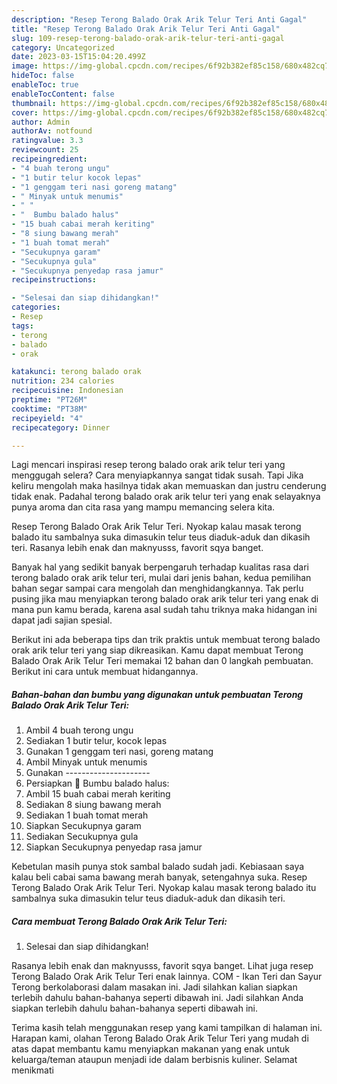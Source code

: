 ```yaml
---
description: "Resep Terong Balado Orak Arik Telur Teri Anti Gagal"
title: "Resep Terong Balado Orak Arik Telur Teri Anti Gagal"
slug: 109-resep-terong-balado-orak-arik-telur-teri-anti-gagal
category: Uncategorized
date: 2023-03-15T15:04:20.499Z
image: https://img-global.cpcdn.com/recipes/6f92b382ef85c158/680x482cq70/terong-balado-orak-arik-telur-teri-foto-resep-utama.jpg
hideToc: false
enableToc: true
enableTocContent: false
thumbnail: https://img-global.cpcdn.com/recipes/6f92b382ef85c158/680x482cq70/terong-balado-orak-arik-telur-teri-foto-resep-utama.jpg
cover: https://img-global.cpcdn.com/recipes/6f92b382ef85c158/680x482cq70/terong-balado-orak-arik-telur-teri-foto-resep-utama.jpg
author: Admin
authorAv: notfound
ratingvalue: 3.3
reviewcount: 25
recipeingredient:
- "4 buah terong ungu"
- "1 butir telur kocok lepas"
- "1 genggam teri nasi goreng matang"
- " Minyak untuk menumis"
- " "
- "  Bumbu balado halus"
- "15 buah cabai merah keriting"
- "8 siung bawang merah"
- "1 buah tomat merah"
- "Secukupnya garam"
- "Secukupnya gula"
- "Secukupnya penyedap rasa jamur"
recipeinstructions:

- "Selesai dan siap dihidangkan!"
categories:
- Resep
tags:
- terong
- balado
- orak

katakunci: terong balado orak 
nutrition: 234 calories
recipecuisine: Indonesian
preptime: "PT26M"
cooktime: "PT38M"
recipeyield: "4"
recipecategory: Dinner

---
```



Lagi mencari inspirasi resep terong balado orak arik telur teri yang menggugah selera? Cara menyiapkannya sangat tidak susah. Tapi Jika keliru mengolah maka hasilnya tidak akan memuaskan dan justru cenderung tidak enak. Padahal terong balado orak arik telur teri yang enak selayaknya punya aroma dan cita rasa yang mampu memancing selera kita.


Resep Terong Balado Orak Arik Telur Teri. Nyokap kalau masak terong balado itu sambalnya suka dimasukin telur teus diaduk-aduk dan dikasih teri. Rasanya lebih enak dan maknyusss, favorit sqya banget.

Banyak hal yang sedikit banyak berpengaruh terhadap kualitas rasa dari terong balado orak arik telur teri, mulai dari jenis bahan, kedua pemilihan bahan segar sampai cara mengolah dan menghidangkannya. Tak perlu pusing jika mau menyiapkan terong balado orak arik telur teri yang enak di mana pun kamu berada, karena asal sudah tahu triknya maka hidangan ini dapat jadi sajian spesial.


Berikut ini ada beberapa tips dan trik praktis untuk membuat terong balado orak arik telur teri yang siap dikreasikan. Kamu dapat membuat Terong Balado Orak Arik Telur Teri memakai 12 bahan dan 0 langkah pembuatan. Berikut ini cara untuk membuat hidangannya.

<!--inarticleads1-->

##### Bahan-bahan dan bumbu yang digunakan untuk pembuatan Terong Balado Orak Arik Telur Teri:

1. Ambil 4 buah terong ungu
1. Sediakan 1 butir telur, kocok lepas
1. Gunakan 1 genggam teri nasi, goreng matang
1. Ambil  Minyak untuk menumis
1. Gunakan  ---------------------
1. Persiapkan  🌻 Bumbu balado halus:
1. Ambil 15 buah cabai merah keriting
1. Sediakan 8 siung bawang merah
1. Sediakan 1 buah tomat merah
1. Siapkan Secukupnya garam
1. Sediakan Secukupnya gula
1. Siapkan Secukupnya penyedap rasa jamur


Kebetulan masih punya stok sambal balado sudah jadi. Kebiasaan saya kalau beli cabai sama bawang merah banyak, setengahnya suka. Resep Terong Balado Orak Arik Telur Teri. Nyokap kalau masak terong balado itu sambalnya suka dimasukin telur teus diaduk-aduk dan dikasih teri. 

<!--inarticleads2-->

##### Cara membuat Terong Balado Orak Arik Telur Teri:


1. Selesai dan siap dihidangkan!

Rasanya lebih enak dan maknyusss, favorit sqya banget. Lihat juga resep Terong Balado Orak Arik Telur Teri enak lainnya. COM - Ikan Teri dan Sayur Terong berkolaborasi dalam masakan ini. Jadi silahkan kalian siapkan terlebih dahulu bahan-bahanya seperti dibawah ini. Jadi silahkan Anda siapkan terlebih dahulu bahan-bahanya seperti dibawah ini. 

Terima kasih telah menggunakan resep yang kami tampilkan di halaman ini. Harapan kami, olahan Terong Balado Orak Arik Telur Teri yang mudah di atas dapat membantu kamu menyiapkan makanan yang enak untuk keluarga/teman ataupun menjadi ide dalam berbisnis kuliner. Selamat menikmati
